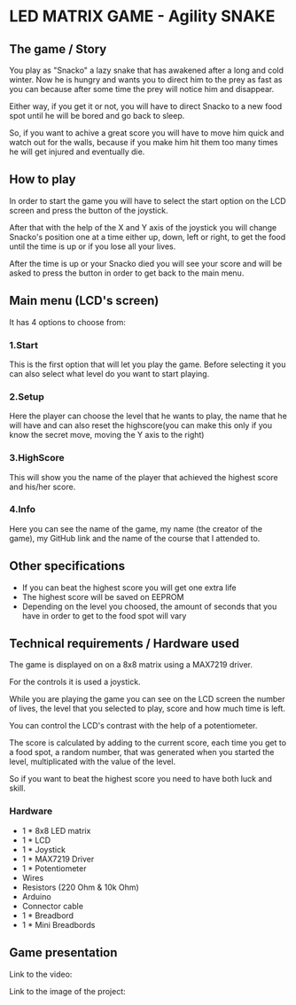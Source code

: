 # LED MATRIX GAME - Agility SNAKE

## The game / Story
You play as "Snacko" a lazy snake that has awakened after a long and cold winter. Now he is hungry and wants you to direct him to the prey as fast as you can because after some time the prey will notice him and disappear.

Either way, if you get it or not, you will have to direct Snacko to a new food spot until he will be bored and go back to sleep.

So, if you want to achive a great score you will have to move him quick and watch out for the walls, because if you make him hit them too many times he will get injured and eventually die.

## How to play
In order to start the game you will have to select the start option on the LCD screen and press the button of the joystick.

After that with the help of the X and Y axis of the joystick you will change Snacko's position one at a time either up, down, left or right, to get the food until the time is up or if you lose all your lives.

After the time is up or your Snacko died you will see your score and will be asked to press the button in order to get back to the main menu.

## Main menu (LCD's screen)
It has 4 options to choose from:
### 1.Start
This is the first option that will let you play the game. Before selecting it you can also select what level do you want to start playing.
### 2.Setup
Here the player can choose the level that he wants to play, the name that he will have and can also reset the highscore(you can make this only if you know the secret move, moving the Y axis to the right)
### 3.HighScore
This will show you the name of the player that achieved the highest score and his/her score.
### 4.Info
Here you can see the name of the game, my name (the creator of the game), my GitHub link and the name of the course that I attended to.

## Other specifications
- If you can beat the highest score you will get one extra life
- The highest score will be saved on EEPROM
- Depending on the level you choosed, the amount of seconds that you have in order to get to the food spot will vary

## Technical requirements / Hardware used
The game is displayed on on a 8x8 matrix using a MAX7219 driver.

For the controls it is used a joystick.

While you are playing the game you can see on the LCD screen the number of lives, the level that you selected to play, score and how much time is left.

You can control the LCD's contrast with the help of a potentiometer.

The score is calculated by adding to the current score, each time you get to a food spot, a random number, that was generated when you started the level, multiplicated with the value of the level.

So if you want to beat the highest score you need to have both luck and skill.

### Hardware
- 1 * 8x8 LED matrix <br/>
- 1 * LCD <br/>
- 1 * Joystick<br/>
- 1 * MAX7219 Driver<br/>
- 1 * Potentiometer<br/>
- Wires<br/>
- Resistors (220 Ohm & 10k Ohm)<br/>
- Arduino<br/>
- Connector cable<br/>
- 1 * Breadbord<br/>
- 1 * Mini Breadbords<br/> 

## Game presentation
Link to the video:

Link to the image of the project:
